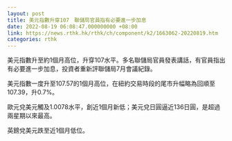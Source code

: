 ```yaml
---
layout: post
title: 美元指數升穿107　聯儲局官員指有必要進一步加息
date: 2022-08-19 06:08:47.000000000 +08:00
link: https://news.rthk.hk/rthk/ch/component/k2/1663062-20220819.htm
categories: rthk
---
```


美元指數升至約1個月高位，升穿107水平。多名聯儲局官員發表講話，有官員指出有必要進一步加息，投資者重新評聯儲局7月會議紀錄。

美元指數一度升至107.57的1個月高位，在紐約交易時段的尾市升幅略為回順至107.39，升0.7%。

歐元兌美元觸及1.0078水平，創近1個月新低；美元兌日圓逼近136日圓，是超過兩星期以來最高。

英鎊兌美元跌至近1個月低位。
